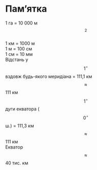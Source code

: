 # Пам’ятка

1 га = 10 000 м$$^{2}$$<br>
1 км = 1000 м<br>
1 м = 100 см<br>
1 см = 10 мм<br>
Відстань у $$1^{\circ}$$ вздовж будь-якого меридіана = 111,1 км $$\approx$$ 111 км<br>
$$1^{\circ}$$ дуги екватора ($$0^{\circ}$$ ш.) = 111,3 км $$\approx$$ 111 км<br>
Екватор $$\approx$$ 40 тис. км